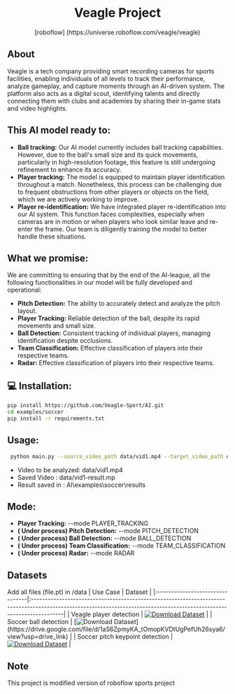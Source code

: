<div align="center">

  <h1>Veagle Project</h1>
  [roboflow] (https://universe.roboflow.com/veagle/veagle)
</div>

## About
Veagle is a tech company providing smart recording cameras for sports facilities, enabling individuals of all levels to track their performance, analyze gameplay, and capture moments through an AI-driven system. The platform also acts as a digital scout, identifying talents and directly connecting them with clubs and academies by sharing their in-game stats and video highlights.

## This AI model ready to:

- **Ball tracking:** Our AI model currently includes ball tracking capabilities. However, due to the ball's small size and its quick movements, particularly in high-resolution footage, this feature is still undergoing refinement to enhance its accuracy.
- **Player tracking:**  The model is equipped to maintain player identification throughout a match. Nonetheless, this process can be challenging due to frequent obstructions from other players or objects on the field, which we are actively working to improve.
- **Player re-identification:** We have integrated player re-identification into our AI system. This function faces complexities, especially when cameras are in motion or when players who look similar leave and re-enter the frame. Our team is diligently training the model to better handle these situations.

## What we promise: 
We are committing to ensuring that by the end of the AI-league, all the following functionalities in our model will be fully developed and operational:
- **Pitch Detection:** The ability to accurately detect and analyze the pitch layout.
- **Player Tracking:** Reliable detection of the ball, despite its rapid movements and small size.
- **Ball Detection:** Consistent tracking of individual players, managing identification despite occlusions.
- **Team Classification:** Effective classification of players into their respective teams.
- **Radar:** Effective classification of players into their respective teams.


## 💻 Installation: 
```bash
pip install https://github.com/Veagle-Sport/AI.git
cd examples/soccer
pip install -r requirements.txt
```
## Usage: 
```bash
 python main.py --source_video_path data/vid1.mp4 --target_video_path data/vid1-result.mp4 --device cuda --mode PLAYER_TRACKING
```
- Video to be analyzed: data/vid1.mp4
- Saved Video : data/vid1-result.mp
- Result saved in : AI\examples\soccer\results
## Mode: 
- **Player Tracking:** --mode PLAYER_TRACKING
- **( Under process) Pitch Detection:** --mode PITCH_DETECTION 
- **( Under process) Ball Detection:** --mode BALL_DETECTION
- **( Under process) Team Classification:** --mode TEAM_CLASSIFICATION
- **( Under process) Radar:** --mode RADAR
## Datasets
Add all files (file.pt) in /data
| Use Case                        | Dataset                                                                                                                                                                 |
|:--------------------------------|:-----------------------------------------------------------------------------------------------------------------------------------------------------------------------|
| Veagle player detection         | [![Download Dataset](https://drive.google.com/uc?export=download&id=1hJhjDiovbhCL3WRpZjTLj1aTmeAg8P76)](https://drive.google.com/uc?export=download&id=1hJhjDiovbhCL3WRpZjTLj1aTmeAg8P76) |
| Soccer ball detection           | [![Download Dataset]([https://drive.google.com/uc?export=download&id=1isw4wx-MK9h9LMr36VvIWlJD6ppUvw7V](https://drive.google.com/file/d/1aS6ZpmyKA_tOmopKVDtUgPefUh26sya6/view?usp=drive_link))](https://drive.google.com/file/d/1aS6ZpmyKA_tOmopKVDtUgPefUh26sya6/view?usp=drive_link)  |
| Soccer pitch keypoint detection | [![Download Dataset](https://drive.google.com/file/d/1V58D_gqNOPiW6iJKO2YbeUQUxxE-vxrj/view?usp=drive_link)](https://drive.google.com/file/d/1V58D_gqNOPiW6iJKO2YbeUQUxxE-vxrj/view?usp=drive_link) |





## Note

This project is modified version of roboflow sports project 
